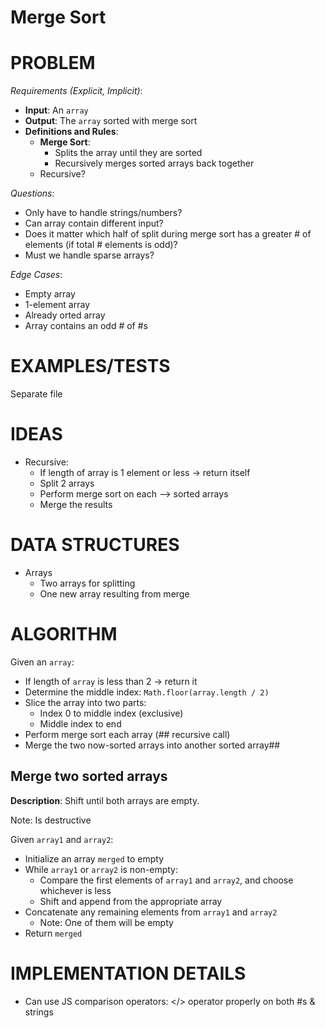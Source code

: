 # Merge Sort

# PROBLEM

_Requirements (Explicit, Implicit)_:

- **Input**: An `array`
- **Output**: The `array` sorted with merge sort
- **Definitions and Rules**:
  - **Merge Sort**:
    - Splits the array until they are sorted
    - Recursively merges sorted arrays back together
  - Recursive?

_Questions_:

- Only have to handle strings/numbers?
- Can array contain different input?
- Does it matter which half of split during merge sort has a greater # of elements (if total # elements is odd)?
- Must we handle sparse arrays?

_Edge Cases_:

- Empty array
- 1-element array
- Already orted array
- Array contains an odd # of #s

# EXAMPLES/TESTS

Separate file

# IDEAS

- Recursive:
  - If length of array is 1 element or less -> return itself
  - Split 2 arrays
  - Perform merge sort on each --> sorted arrays
  - Merge the results

# DATA STRUCTURES

- Arrays
  - Two arrays for splitting
  - One new array resulting from merge

# ALGORITHM

Given an `array`:

- If length of `array` is less than 2 -> return it
- Determine the middle index: `Math.floor(array.length / 2)`
- Slice the array into two parts:
  - Index 0 to middle index (exclusive)
  - Middle index to end
- Perform merge sort each array (## recursive call)
- Merge the two now-sorted arrays into another sorted array##

## Merge two sorted arrays

**Description**: Shift until both arrays are empty.

Note: Is destructive

Given `array1` and `array2`:

- Initialize an array `merged` to empty
- While `array1` or `array2` is non-empty:
  - Compare the first elements of `array1` and `array2`, and choose whichever is less
  - Shift and append from the appropriate array
- Concatenate any remaining elements from `array1` and `array2`
  - Note: One of them will be empty
- Return `merged`

# IMPLEMENTATION DETAILS

- Can use JS comparison operators: </> operator properly on both #s & strings
